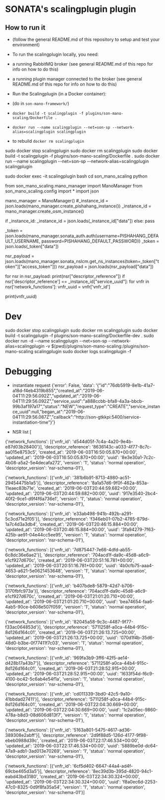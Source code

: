 # SONATA's scalingplugin plugin

## How to run it

* (follow the general README.md of this repository to setup and test your environment)
* To run the scalingplugin locally, you need:
 * a running RabbitMQ broker (see general README.md of this repo for info on how to do this)
 * a running plugin manager connected to the broker (see general README.md of this repo for info on how to do this)
 
* Run the Scalingplugin (in a Docker container):
 * (do in `son-mano-framework/`)
 * `docker build -t scalingplugin -f plugins/son-mano-scaling/Dockerfile .`
 * `docker run --name scalingplugin --net=son-sp --network-alias=scalingplugin scalingplugin`
 * to rebuild `docker rm scalingplugin`
 


sudo docker stop scalingplugin
sudo docker rm scalingplugin
sudo docker build -t scalingplugin -f plugins/son-mano-scaling/Dockerfile .
sudo docker run --name scalingplugin --net=son-sp --network-alias=scalingplugin scalingplugin

sudo docker exec -it scalingplugin bash
cd son_mano_scaling
python

from son_mano_scaling.mano_manager import ManoManager
from son_mano_scaling.config import *
import json

mano_manager = ManoManager()
#_instance_id = json.loads(mano_manager.create_pishahang_instance())
_instance_id = mano_manager.create_osm_instance()

if _instance_id:
    _instance_id = json.loads(_instance_id["data"])
else:
    pass


_token = json.loads(mano_manager.sonata_auth.auth(username=PISHAHANG_DEFAULT_USERNAME, password=PISHAHANG_DEFAULT_PASSWORD))
_token = json.loads(_token["data"])

nsr_payload = json.loads(mano_manager.sonata_nslcm.get_ns_instances(token=_token["token"]["access_token"]))
nsr_payload = json.loads(nsr_payload["data"])

for nsr in nsr_payload:
    print(nsr["descriptor_reference"])
    if nsr['descriptor_reference'] == _instance_id["service_uuid"]:
        for vnfr in nsr['network_functions']:
            vnfr_uuid = vnfr['vnfr_id']

print(vnfr_uuid)

# Dev

sudo docker stop scalingplugin
sudo docker rm scalingplugin
sudo docker build -t scalingplugin -f plugins/son-mano-scaling/Dockerfile-dev .
sudo docker run -d --name scalingplugin --net=son-sp --network-alias=scalingplugin -v $(pwd)/plugins/son-mano-scaling:/plugins/son-mano-scaling scalingplugin
sudo docker logs scalingplugin -f



# Debugging

+ instantiate request
{'error': False, 'data': '{"id":"76db5919-8e1b-41a7-a18d-f4eb4319b855","created_at":"2019-06-04T11:29:56.092Z","updated_at":"2019-06-04T11:29:56.092Z","service_uuid":"a888ccbb-bfa8-4a3a-bbcb-99b3af197a17","status":"NEW","request_type":"CREATE","service_instance_uuid":null,"began_at":"2019-06-04T11:29:56.087Z","callback":"http://son-gtkkpi:5400/service-instantiation-time"}'}

+ NSR list
[
    
{'network_functions': [{'vnfr_id': 'd544d05f-7c4a-4a20-9e4b-e87d03b28400'}], 'descriptor_reference': '8636143c-a033-4f77-8c7c-aa015e8753c5', 'created_at': '2019-06-03T16:50:05.870+00:00', 'updated_at': '2019-06-03T16:50:05.870+00:00', 'uuid': '8e3e30a1-7c2c-4b08-a5a2-5e4decafa272', 'version': '1', 'status': 'normal operation', 'descriptor_version': 'nsr-schema-01'}, 

{'network_functions': [{'vnfr_id': '381b6b91-8713-4980-ac51-29454475b1a5'}], 'descriptor_reference': '8a1a57d6-9f0f-462a-853a-11eaec83b71e', 'created_at': '2019-06-03T20:44:59.682+00:00', 'updated_at': '2019-06-03T20:44:59.682+00:00', 'uuid': '917e3540-2bc4-40f2-9ce1-d9f4f6a736e1', 'version': '1', 'status': 'normal operation', 'descriptor_version': 'nsr-schema-01'}, 

{'network_functions': [{'vnfr_id': 'e33ab498-941b-492b-a291-5c3cd71e2f05'}], 'descriptor_reference': 'f346eb01-07b2-4785-879d-1a7c4d3a3db4', 'created_at': '2019-06-03T20:46:15.884+00:00', 'updated_at': '2019-06-03T20:46:15.884+00:00', 'uuid': '3fa94279-7f63-425b-ae91-04e44cc5ee95', 'version': '1', 'status': 'normal operation', 'descriptor_version': 'nsr-schema-01'}, 

{'network_functions': [{'vnfr_id': '7d875447-7e66-4dfd-ab55-6c8dc36e6ae2'}], 'descriptor_reference': '704acd1f-da9c-45d8-a6c9-e1cf927d670c', 'created_at': '2019-06-03T20:51:16.781+00:00', 'updated_at': '2019-06-03T20:51:16.781+00:00', 'uuid': '4b0cfb75-aaa4-4653-a621-5e0621453648', 'version': '1', 'status': 'normal operation', 'descriptor_version': 'nsr-schema-01'}, 

{'network_functions': [{'vnfr_id': 'b407bde8-5879-42d7-b706-3170fbfc973a'}], 'descriptor_reference': '704acd1f-da9c-45d8-a6c9-e1cf927d670c', 'created_at': '2019-06-03T21:01:20.710+00:00', 'updated_at': '2019-06-03T21:01:20.710+00:00', 'uuid': 'bea74654-faa6-4ab5-90ce-b608e507f059', 'version': '1', 'status': 'normal operation', 'descriptor_version': 'nsr-schema-01'}, 

{'network_functions': [{'vnfr_id': '82045a58-9c3c-4487-9f77-f33ac064853d'}], 'descriptor_reference': '5711258f-a0ca-44b4-915c-8d126d164c01', 'created_at': '2019-06-03T21:26:13.725+00:00', 'updated_at': '2019-06-03T21:26:13.725+00:00', 'uuid': '070d1f4b-35d6-48d0-b3be-0f77411f7c03', 'version': '1', 'status': 'normal operation', 'descriptor_version': 'nsr-schema-01'}, 

{'network_functions': [{'vnfr_id': '969fa3b9-3ff6-42f5-ae14-d428b17a43b7'}], 'descriptor_reference': '5711258f-a0ca-44b4-915c-8d126d164c01', 'created_at': '2019-06-03T21:28:52.915+00:00', 'updated_at': '2019-06-03T21:28:52.915+00:00', 'uuid': '1633f54d-f6c9-4100-bc42-5c6ab4e54f1a', 'version': '1', 'status': 'normal operation', 'descriptor_version': 'nsr-schema-01'}, 

{'network_functions': [{'vnfr_id': 'cd011339-3bd0-42c5-9a10-41bbdad27411'}], 'descriptor_reference': '5711258f-a0ca-44b4-915c-8d126d164c01', 'created_at': '2019-06-03T22:04:30.669+00:00', 'updated_at': '2019-06-03T22:04:30.669+00:00', 'uuid': '1c2a05ec-9860-478a-b8d3-08d606d813f7', 'version': '1', 'status': 'normal operation', 'descriptor_version': 'nsr-schema-01'}, 

{'network_functions': [{'vnfr_id': '5163a801-5475-4617-ad36-389308e2abff'}], 'descriptor_reference': '2d9f88d5-126d-4177-9f98-ebeb0988d39c', 'created_at': '2019-06-03T22:17:46.534+00:00', 'updated_at': '2019-06-03T22:17:46.534+00:00', 'uuid': '5889be0d-dc64-47a9-adb1-3ad013e70269', 'version': '1', 'status': 'normal operation', 'descriptor_version': 'nsr-schema-01'}, 

{'network_functions': [{'vnfr_id': '6cf5d402-6647-44a4-ad4f-69cbe465d3a5'}], 'descriptor_reference': '8ec39d3b-395d-4820-94c1-eabd43bd3180', 'created_at': '2019-06-03T22:34:30.324+00:00', 'updated_at': '2019-06-03T22:34:30.324+00:00', 'uuid': 'f8a0ec6d-2253-47c0-8325-0d9f8fa35a54', 'version': '1', 'status': 'normal operation', 'descriptor_version': 'nsr-schema-01'}]